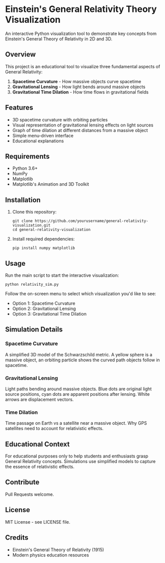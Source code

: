 # Einstein's General Relativity Theory Visualization

An interactive Python visualization tool to demonstrate key concepts from Einstein's General Theory of Relativity in 2D and 3D.

## Overview

This project is an educational tool to visualize three fundamental aspects of General Relativity:

1. **Spacetime Curvature** - How massive objects curve spacetime
2. **Gravitational Lensing** - How light bends around massive objects
3. **Gravitational Time Dilation** - How time flows in gravitational fields

## Features

* 3D spacetime curvature with orbiting particles
* Visual representation of gravitational lensing effects on light sources
* Graph of time dilation at different distances from a massive object
* Simple menu-driven interface
* Educational explanations

## Requirements

* Python 3.6+
* NumPy
* Matplotlib
* Matplotlib's Animation and 3D Toolkit

## Installation

1. Clone this repository:
   ```
   git clone https://github.com/yourusername/general-relativity-visualization.git
   cd general-relativity-visualization
   ```

2. Install required dependencies:
   ```
   pip install numpy matplotlib
   ```

## Usage

Run the main script to start the interactive visualization:

```
python relativity_sim.py
```

Follow the on-screen menu to select which visualization you'd like to see:
* Option 1: Spacetime Curvature
* Option 2: Gravitational Lensing
* Option 3: Gravitational Time Dilation

## Simulation Details

### Spacetime Curvature
A simplified 3D model of the Schwarzschild metric. A yellow sphere is a massive object, an orbiting particle shows the curved path objects follow in spacetime.

### Gravitational Lensing
Light paths bending around massive objects. Blue dots are original light source positions, cyan dots are apparent positions after lensing. White arrows are displacement vectors.

### Time Dilation
Time passage on Earth vs a satellite near a massive object. Why GPS satellites need to account for relativistic effects.

## Educational Context
For educational purposes only to help students and enthusiasts grasp General Relativity concepts. Simulations use simplified models to capture the essence of relativistic effects.

## Contribute
Pull Requests welcome.

## License
MIT License - see LICENSE file.

## Credits
* Einstein's General Theory of Relativity (1915)
* Modern physics education resources
